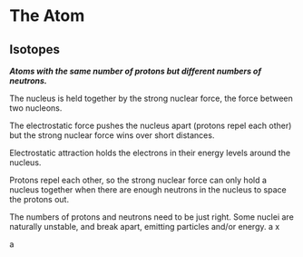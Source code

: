 # The Atom


## Isotopes
***Atoms with the same number of protons but different numbers of neutrons.***

The nucleus is held together by the strong nuclear force, the force between two nucleons.

The electrostatic force pushes the nucleus apart (protons repel each other) but the strong nuclear force wins over short distances.

Electrostatic attraction holds the electrons in their energy levels around the nucleus.


Protons repel each other, so the strong nuclear force can only hold a nucleus together when there are enough neutrons in the nucleus to space the protons out.

The numbers of protons and neutrons need to be just right.
Some nuclei are naturally unstable, and break apart, emitting particles and/or energy.
a
x

a